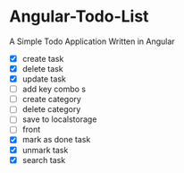 # Angular-Todo-List
A Simple Todo Application Written in Angular
- [X] create task
- [X] delete task
- [X] update task
- [ ] add key combo s
- [ ] create category
- [ ] delete category
- [ ] save to localstorage
- [ ] front
- [X] mark as done task
- [X] unmark task
- [X] search task
